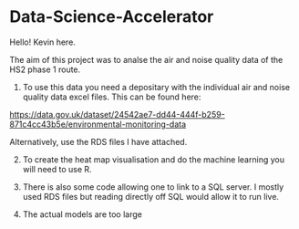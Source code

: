 # Data-Science-Accelerator

Hello! Kevin here.

The aim of this project was to analse the air and noise quality data of the HS2 phase 1 route.

1) To use this data you need a depositary with the individual air and noise quality data excel files. This can be found here:

https://data.gov.uk/dataset/24542ae7-dd44-444f-b259-871c4cc43b5e/environmental-monitoring-data

Alternatively, use the RDS files I have attached.

2) To create the heat map visualisation and do the machine learning you will need to use R. 

3) There is also some code allowing one to link to a SQL server. I mostly used RDS files but reading directly off SQL would allow it to run live.

4) The actual models are too large
